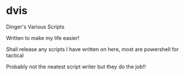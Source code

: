 # dvis

Dinger's Various Scripts

Written to make my life easier!

Shall release any scripts I have written on here, most are powershell for tactical

Probably not the neatest script writer but they do the job!!

